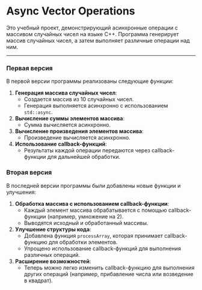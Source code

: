 # Async Vector Operations

Это учебный проект, демонстрирующий асинхронные операции с массивом случайных чисел на языке C++. Программа генерирует массив случайных чисел, а затем выполняет различные операции над ним.

---

### **Первая версия**
В первой версии программы реализованы следующие функции:
1. **Генерация массива случайных чисел**:
   - Создается массив из 10 случайных чисел.
   - Генерация выполняется асинхронно с использованием `std::async`.
2. **Вычисление суммы элементов массива**:
   - Сумма вычисляется асинхронно.
3. **Вычисление произведения элементов массива**:
   - Произведение вычисляется асинхронно.
4. **Использование callback-функций**:
   - Результаты каждой операции передаются через callback-функции для дальнейшей обработки.


### **Вторая версия**
В последней версии программы были добавлены новые функции и улучшения:
1. **Обработка массива с использованием callback-функции**:
   - Каждый элемент массива обрабатывается с помощью callback-функции (например, умножение на 2).
   - Выводятся исходный и обработанный массивы.
2. **Улучшение структуры кода**:
   - Добавлена функция `processArray`, которая принимает callback-функцию для обработки элементов.
   - Упрощено использование callback-функций для выполнения различных операций.
3. **Расширение возможностей**:
   - Теперь можно легко изменить callback-функцию для выполнения других операций (например, прибавление числа или возведение в квадрат).
